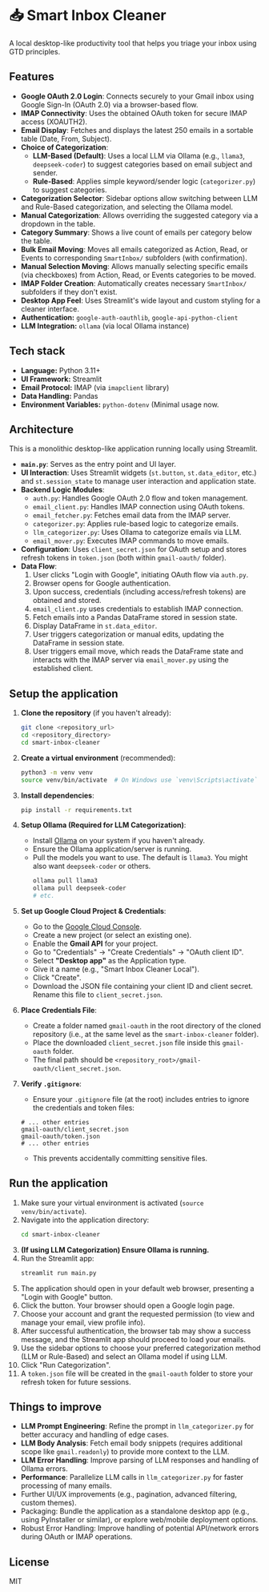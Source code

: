 # 📥 Smart Inbox Cleaner

A local desktop-like productivity tool that helps you triage your inbox using GTD principles. 

## Features

- **Google OAuth 2.0 Login**: Connects securely to your Gmail inbox using Google Sign-In (OAuth 2.0) via a browser-based flow.
- **IMAP Connectivity**: Uses the obtained OAuth token for secure IMAP access (XOAUTH2).
- **Email Display**: Fetches and displays the latest 250 emails in a sortable table (Date, From, Subject).
- **Choice of Categorization**: 
    - **LLM-Based (Default)**: Uses a local LLM via Ollama (e.g., `llama3`, `deepseek-coder`) to suggest categories based on email subject and sender.
    - **Rule-Based**: Applies simple keyword/sender logic (`categorizer.py`) to suggest categories.
- **Categorization Selector**: Sidebar options allow switching between LLM and Rule-Based categorization, and selecting the Ollama model.
- **Manual Categorization**: Allows overriding the suggested category via a dropdown in the table.
- **Category Summary**: Shows a live count of emails per category below the table.
- **Bulk Email Moving**: Moves all emails categorized as Action, Read, or Events to corresponding `SmartInbox/` subfolders (with confirmation).
- **Manual Selection Moving**: Allows manually selecting specific emails (via checkboxes) from Action, Read, or Events categories to be moved.
- **IMAP Folder Creation**: Automatically creates necessary `SmartInbox/` subfolders if they don't exist.
- **Desktop App Feel**: Uses Streamlit's wide layout and custom styling for a cleaner interface.
- **Authentication:** `google-auth-oauthlib`, `google-api-python-client`
- **LLM Integration:** `ollama` (via local Ollama instance)

## Tech stack

- **Language:** Python 3.11+
- **UI Framework:** Streamlit
- **Email Protocol:** IMAP (via `imapclient` library)
- **Data Handling:** Pandas
- **Environment Variables:** `python-dotenv` (Minimal usage now.

## Architecture

This is a monolithic desktop-like application running locally using Streamlit.

- **`main.py`**: Serves as the entry point and UI layer.
- **UI Interaction**: Uses Streamlit widgets (`st.button`, `st.data_editor`, etc.) and `st.session_state` to manage user interaction and application state.
- **Backend Logic Modules**:
    - `auth.py`: Handles Google OAuth 2.0 flow and token management.
    - `email_client.py`: Handles IMAP connection using OAuth tokens.
    - `email_fetcher.py`: Fetches email data from the IMAP server.
    - `categorizer.py`: Applies rule-based logic to categorize emails.
    - `llm_categorizer.py`: Uses Ollama to categorize emails via LLM.
    - `email_mover.py`: Executes IMAP commands to move emails.
- **Configuration**: Uses `client_secret.json` for OAuth setup and stores refresh tokens in `token.json` (both within `gmail-oauth/` folder).
- **Data Flow**:
    1. User clicks "Login with Google", initiating OAuth flow via `auth.py`.
    2. Browser opens for Google authentication.
    3. Upon success, credentials (including access/refresh tokens) are obtained and stored.
    4. `email_client.py` uses credentials to establish IMAP connection.
    5. Fetch emails into a Pandas DataFrame stored in session state.
    6. Display DataFrame in `st.data_editor`.
    7. User triggers categorization or manual edits, updating the DataFrame in session state.
    8. User triggers email move, which reads the DataFrame state and interacts with the IMAP server via `email_mover.py` using the established client.

## Setup the application

1.  **Clone the repository** (if you haven't already):
    ```bash
    git clone <repository_url>
    cd <repository_directory>
    cd smart-inbox-cleaner
    ```

2.  **Create a virtual environment** (recommended):
    ```bash
    python3 -m venv venv
    source venv/bin/activate  # On Windows use `venv\Scripts\activate`
    ```

3.  **Install dependencies**:
    ```bash
    pip install -r requirements.txt
    ```

4.  **Setup Ollama (Required for LLM Categorization)**:
    *   Install [Ollama](https://ollama.com/) on your system if you haven't already.
    *   Ensure the Ollama application/server is running.
    *   Pull the models you want to use. The default is `llama3`. You might also want `deepseek-coder` or others.
        ```bash
        ollama pull llama3
        ollama pull deepseek-coder 
        # etc.
        ```

5.  **Set up Google Cloud Project & Credentials**:
    *   Go to the [Google Cloud Console](https://console.cloud.google.com/).
    *   Create a new project (or select an existing one).
    *   Enable the **Gmail API** for your project.
    *   Go to "Credentials" -> "Create Credentials" -> "OAuth client ID".
    *   Select **"Desktop app"** as the Application type.
    *   Give it a name (e.g., "Smart Inbox Cleaner Local").
    *   Click "Create".
    *   Download the JSON file containing your client ID and client secret. Rename this file to `client_secret.json`.

6.  **Place Credentials File**:
    *   Create a folder named `gmail-oauth` in the root directory of the cloned repository (i.e., at the same level as the `smart-inbox-cleaner` folder).
    *   Place the downloaded `client_secret.json` file inside this `gmail-oauth` folder.
    *   The final path should be `<repository_root>/gmail-oauth/client_secret.json`.

7.  **Verify `.gitignore`**:
    *   Ensure your `.gitignore` file (at the root) includes entries to ignore the credentials and token files:
      ```gitignore
      # ... other entries
      gmail-oauth/client_secret.json
      gmail-oauth/token.json
      # ... other entries
      ```
    *   This prevents accidentally committing sensitive files.
    
## Run the application

1.  Make sure your virtual environment is activated (`source venv/bin/activate`).
2.  Navigate into the application directory:
    ```bash
    cd smart-inbox-cleaner
    ```
3.  **(If using LLM Categorization) Ensure Ollama is running.**
4.  Run the Streamlit app:
    ```bash
    streamlit run main.py
    ```
5.  The application should open in your default web browser, presenting a "Login with Google" button.
6.  Click the button. Your browser should open a Google login page.
7.  Choose your account and grant the requested permission (to view and manage your email, view profile info).
8.  After successful authentication, the browser tab may show a success message, and the Streamlit app should proceed to load your emails.
9.  Use the sidebar options to choose your preferred categorization method (LLM or Rule-Based) and select an Ollama model if using LLM.
10. Click "Run Categorization".
11. A `token.json` file will be created in the `gmail-oauth` folder to store your refresh token for future sessions.

## Things to improve

- **LLM Prompt Engineering**: Refine the prompt in `llm_categorizer.py` for better accuracy and handling of edge cases.
- **LLM Body Analysis**: Fetch email body snippets (requires additional scope like `gmail.readonly`) to provide more context to the LLM.
- **LLM Error Handling**: Improve parsing of LLM responses and handling of Ollama errors.
- **Performance**: Parallelize LLM calls in `llm_categorizer.py` for faster processing of many emails.
- Further UI/UX improvements (e.g., pagination, advanced filtering, custom themes).
- Packaging: Bundle the application as a standalone desktop app (e.g., using PyInstaller or similar), or explore web/mobile deployment options.
- Robust Error Handling: Improve handling of potential API/network errors during OAuth or IMAP operations.

## License
MIT